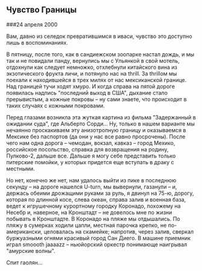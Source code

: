 ## Чувство Границы

###24 апреля 2000

Вам, давно из селедок превратившимся в иваси, чувство это доступно лишь в воспоминаниях.

В пятницу, после того, как в сандиежском зоопарке настал дождь, и мы так и не повидали панду, вернулись мы с Ульянкой в свой мотель, отдохнули как следует немножко, отхлебнули китайского вина из экзотического фрукта личи, и потянуло нас на thrill. За thrillом мы поехали к находившейся в трех милях от нас мексиканской границе. Над границей тучи ходят хмуро. И когда справа на пятой дороге появилась надпись "последний выход в США", дыхание стало прерывистым, а кожные покровы – ну сами знаете, что происходит в таких случаях с кожными покровами.

Перед глазами возникла эта жуткая картина из фильма "Задержанный в ожидании суда", где Альберто Сорди... Ну, только в нашем варианте мы нечаянно проскакиваем эту анизотропную границу и оказываемся в Мексике без паспортов (да они у нас все равно просрочены). После чего нам одна дорога – чемодан, вокзал, кавказ – город Мехико, российское посольство, справка для возвращения на родину, Пулково-2, дальше все. Дальше я могу себе представить только питерские помойки, у которых придется еще вступать в драку с местными.

Но нет, конечно же нет, нам удалось выйти из пике в последнюю секунду – на дороге нашелся U-turn, мы вывернули, газанули – и, держась обеими дрожащими руками за руль, я двинул на 75-ю, дорогу, которая по длинной косе, слева океан, справа залив и военная база, ведет к игрушечному курортному городку Коронадо, похожему на Несебр и, наверное, на Кронштадт – не довелось мне по жизни побывать в Кронштадте. В Коронадо на пляже мы отдышались. По пляжу в сумерках ходили цапли, местная парочка крепко, не по-американски, целовалась на скамейке; напротив, через залив, сверкал буржуазными огнями красивый город Сан Диего. В машине приемник играл smoooth jaaaazz – ньюйорский оркестр понимающе наигрывал "амурские волны".

Спит гаолян...
